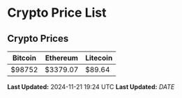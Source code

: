 # Crypto Price List

## Crypto Prices
| Bitcoin | Ethereum | Litecoin |
| ------- | -------- | -------- |
| $98752 | $3379.07 | $89.64 |
**Last Updated:** 2024-11-21 19:24 UTC
**Last Updated:** $DATE$
